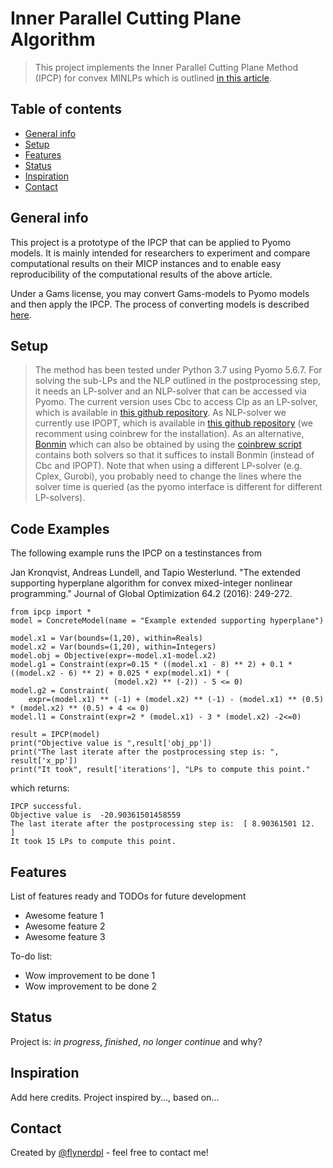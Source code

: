 # Inner Parallel Cutting Plane Algorithm
> This project implements the Inner Parallel Cutting Plane Method (IPCP) for convex MINLPs which is outlined [in this article](http://www.optimization-online.org/DB_HTML/2018/11/6947.html).

## Table of contents
* [General info](#general-info)
* [Setup](#setup)
* [Features](#features)
* [Status](#status)
* [Inspiration](#inspiration)
* [Contact](#contact)

## General info
This project is a prototype of the IPCP that can be applied to Pyomo models. It is mainly intended for researchers to experiment and compare computational results on their MICP instances and
to enable easy reproducibility of the computational results of the above article.

Under a Gams license, you may convert Gams-models to Pyomo models and then apply the IPCP. The process of converting models is described [here](https://www.gams.com/latest/docs/S_CONVERT.html). 

## Setup
> The method has been tested under Python 3.7 using Pyomo 5.6.7.
> For solving the sub-LPs and the NLP outlined in the postprocessing step, it needs an LP-solver and an NLP-solver that can be accessed via Pyomo. 
> The current version uses Cbc to access Clp as an LP-solver, which is available in 
> [this github repository](https://github.com/coin-or/Cbc). As NLP-solver we currently use IPOPT, which is available in [this github repository](https://github.com/coin-or/Ipopt)
> (we recomment using coinbrew for the installation).
> As an alternative, [Bonmin](https://projects.coin-or.org/Bonmin/wiki/GettingStarted) which can also be obtained by using the [coinbrew script](https://coin-or.github.io/coinbrew/) 
> contains both solvers so that it suffices to install Bonmin (instead of Cbc and IPOPT). 
> Note that when using a different LP-solver (e.g. Cplex, Gurobi), you probably need to change the lines where the solver time is queried (as the pyomo interface is different for different LP-solvers).

## Code Examples
The following example runs the IPCP on a testinstances from 

Jan Kronqvist, Andreas Lundell, and Tapio Westerlund. 
"The extended supporting hyperplane algorithm for convex mixed-integer nonlinear programming." 
Journal of Global Optimization 64.2 (2016): 249-272.

```
from ipcp import *
model = ConcreteModel(name = "Example extended supporting hyperplane")

model.x1 = Var(bounds=(1,20), within=Reals)
model.x2 = Var(bounds=(1,20), within=Integers)
model.obj = Objective(expr=-model.x1-model.x2)
model.g1 = Constraint(expr=0.15 * ((model.x1 - 8) ** 2) + 0.1 * ((model.x2 - 6) ** 2) + 0.025 * exp(model.x1) * (
                       (model.x2) ** (-2)) - 5 <= 0)
model.g2 = Constraint(
    expr=(model.x1) ** (-1) + (model.x2) ** (-1) - (model.x1) ** (0.5) * (model.x2) ** (0.5) + 4 <= 0)
model.l1 = Constraint(expr=2 * (model.x1) - 3 * (model.x2) -2<=0)

result = IPCP(model)
print("Objective value is ",result['obj_pp'])
print("The last iterate after the postprocessing step is: ", result['x_pp'])
print("It took", result['iterations'], "LPs to compute this point."
```

which returns:

```
IPCP successful.
Objective value is  -20.90361501458559
The last iterate after the postprocessing step is:  [ 8.90361501 12.        ]
It took 15 LPs to compute this point.
```

## Features
List of features ready and TODOs for future development
* Awesome feature 1
* Awesome feature 2
* Awesome feature 3

To-do list:
* Wow improvement to be done 1
* Wow improvement to be done 2

## Status
Project is: _in progress_, _finished_, _no longer continue_ and why?

## Inspiration
Add here credits. Project inspired by..., based on...

## Contact
Created by [@flynerdpl](https://www.flynerd.pl/) - feel free to contact me!